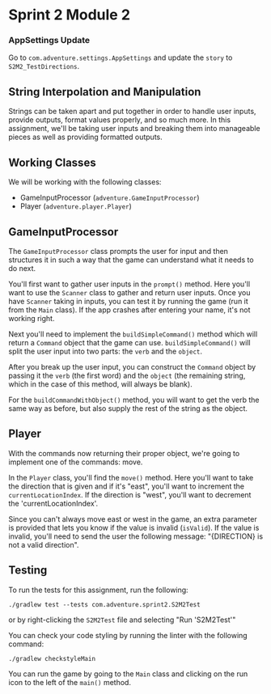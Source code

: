 # Sprint 2 Module 2

### AppSettings Update
Go to `com.adventure.settings.AppSettings` and update the `story` to `S2M2_TestDirections`.

## String Interpolation and Manipulation
Strings can be taken apart and put together in order to handle user inputs, provide outputs, format values properly, and so much more. In this assignment, we'll be taking user inputs and breaking them into manageable pieces as well as providing formatted outputs.

## Working Classes
We will be working with the following classes:
- GameInputProcessor (`adventure.GameInputProcessor`)
- Player (`adventure.player.Player`)

## GameInputProcessor
The `GameInputProcessor` class prompts the user for input and then structures it in such a way that the game can understand what it needs to do next. 

You'll first want to gather user inputs in the `prompt()` method. Here you'll want to use the `Scanner` class to gather and return user inputs. Once you have `Scanner` taking in inputs, you can test it by running the game (run it from the `Main` class). If the app crashes after entering your name, it's not working right.

Next you'll need to implement the `buildSimpleCommand()` method which will return a `Command` object that the game can use. `buildSimpleCommand()` will split the user input into two parts: the `verb` and the `object`. 

After you break up the user input, you can construct the `Command` object by passing it the `verb` (the first word) and the `object` (the remaining string, which in the case of this method, will always be blank).

For the `buildCommandWithObject()` method, you will want to get the verb the same way as before, but also supply the rest of the string as the object.

## Player
With the commands now returning their proper object, we're going to implement one of the commands: move. 

In the `Player` class, you'll find the `move()` method. Here you'll want to take the direction that is given and if it's "east", you'll want to increment the `currentLocationIndex`. If the direction is "west", you'll want to decrement the 'currentLocationIndex'.

Since you can't always move east or west in the game, an extra parameter is provided that lets you know if the value is invalid (`isValid`). If the value is invalid, you'll need to send the user the following message: "{DIRECTION} is not a valid direction".

## Testing
To run the tests for this assignment, run the following:

```./gradlew test --tests com.adventure.sprint2.S2M2Test```

or by right-clicking the `S2M2Test` file and selecting "Run 'S2M2Test'"

You can check your code styling by running the linter with the following command:

```./gradlew checkstyleMain```

You can run the game by going to the `Main` class and clicking on the run icon to the left of the `main()` method.
